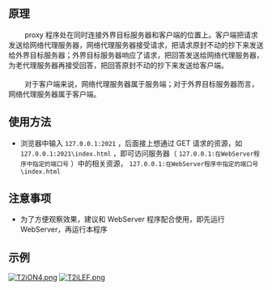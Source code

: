 ## 原理

&emsp;&emsp; proxy 程序处在同时连接外界目标服务器和客户端的位置上。客户端把请求发送给网络代理服务器，网络代理服务器接受请求，把请求原封不动的抄下来发送给外界目标服务器；外界目标服务器响应了请求，把回答发送给网络代理服务器，为老代理服务器再接受回答，把回答原封不动的抄下来发送给客户端。<br><br>
&emsp;&emsp; 对于客户端来说，网络代理服务器属于服务端；对于外界目标服务器而言，网络代理服务器属于客户端。

## 使用方法

+ 浏览器中输入 `127.0.0.1:2021` ，后面接上想通过 GET 请求的资源，如 `127.0.0.1:2021\index.html` ，即可访问服务器（ `127.0.0.1:在WebServer程序中指定的端口号` ）中的相关资源， `127.0.0.1:在WebServer程序中指定的端口号\index.html`

## 注意事项

+ 为了方便观察效果，建议和 WebServer 程序配合使用，即先运行  WebServer，再运行本程序

## 示例

[![T2iON4.png](https://s4.ax1x.com/2021/12/29/T2iON4.png)](https://imgtu.com/i/T2iON4)
[![T2iLEF.png](https://s4.ax1x.com/2021/12/29/T2iLEF.png)](https://imgtu.com/i/T2iLEF)
